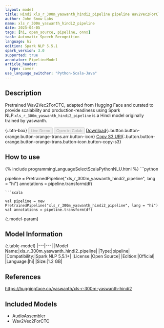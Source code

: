 ```yaml
---
layout: model
title: Hindi xls_r_300m_yaswanth_hindi2_pipeline pipeline Wav2Vec2ForCTC from yaswanth
author: John Snow Labs
name: xls_r_300m_yaswanth_hindi2_pipeline
date: 2025-04-05
tags: [hi, open_source, pipeline, onnx]
task: Automatic Speech Recognition
language: hi
edition: Spark NLP 5.5.1
spark_version: 3.0
supported: true
annotator: PipelineModel
article_header:
  type: cover
use_language_switcher: "Python-Scala-Java"
---
```


## Description

Pretrained Wav2Vec2ForCTC, adapted from Hugging Face and curated to provide scalability and production-readiness using Spark NLP.`xls_r_300m_yaswanth_hindi2_pipeline` is a Hindi model originally trained by yaswanth.

{:.btn-box}
<button class="button button-orange" disabled>Live Demo</button>
<button class="button button-orange" disabled>Open in Colab</button>
[Download](https://s3.amazonaws.com/auxdata.johnsnowlabs.com/public/models/xls_r_300m_yaswanth_hindi2_pipeline_hi_5.5.1_3.0_1743872930818.zip){:.button.button-orange.button-orange-trans.arr.button-icon}
[Copy S3 URI](s3://auxdata.johnsnowlabs.com/public/models/xls_r_300m_yaswanth_hindi2_pipeline_hi_5.5.1_3.0_1743872930818.zip){:.button.button-orange.button-orange-trans.button-icon.button-copy-s3}

## How to use



<div class="tabs-box" markdown="1">
{% include programmingLanguageSelectScalaPythonNLU.html %}
```python

pipeline = PretrainedPipeline("xls_r_300m_yaswanth_hindi2_pipeline", lang = "hi")
annotations =  pipeline.transform(df)   

```
```scala

val pipeline = new PretrainedPipeline("xls_r_300m_yaswanth_hindi2_pipeline", lang = "hi")
val annotations = pipeline.transform(df)

```
</div>

{:.model-param}
## Model Information

{:.table-model}
|---|---|
|Model Name:|xls_r_300m_yaswanth_hindi2_pipeline|
|Type:|pipeline|
|Compatibility:|Spark NLP 5.5.1+|
|License:|Open Source|
|Edition:|Official|
|Language:|hi|
|Size:|1.2 GB|

## References

https://huggingface.co/yaswanth/xls-r-300m-yaswanth-hindi2

## Included Models

- AudioAssembler
- Wav2Vec2ForCTC
